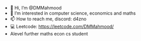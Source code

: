 - 👋 Hi, I’m @DMMahmood
- 👀 I’m interested in computer science, economics and maths
- 📫 How to reach me, discord: d4zno
- 💻 Leetcode:  https://leetcode.com/DMMahmood/
- Alevel further maths econ cs student
